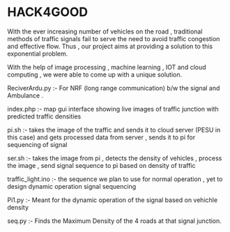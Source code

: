 # HACK4GOOD

With the ever increasing number of vehicles on the road , traditional methods of traffic signals fail to serve the need to avoid traffic congestion and effective flow.
Thus , our project aims at providing a solution to this exponential problem.

With the help of image processing , machine learning , IOT and cloud computing , we were able to come up with a unique solution.

ReciverArdu.py :- For NRF (long range communication) b/w the signal and Ambulance . 

index.php :- map gui interface showing live images of traffic junction with predicted traffic densities 

pi.sh :- takes the image of the traffic and sends it to cloud server (PESU in this case) and gets processed data from server , sends it to pi for sequencing of signal

ser.sh :- takes the image from pi , detects the density of vehicles , process the image , send signal sequence to pi based on density of traffic

traffic_light.ino :- the sequence we plan to use for normal operation , yet to design dynamic operation signal sequencing

Pi1.py :- Meant for the dynamic operation of the signal based on vehichle density

seq.py :- Finds the Maximum Density of the 4 roads at that signal junction.
